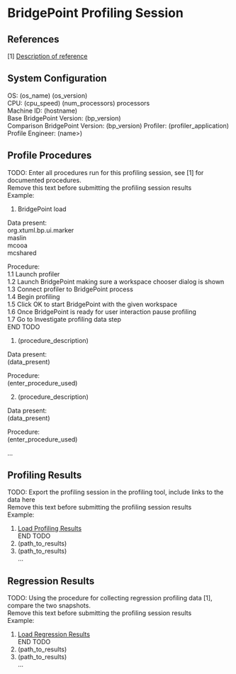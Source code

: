 # BridgePoint Profiling Session

References
--------
[1] [Description of reference](https://github.com/xtuml/bridgepoint/doc-bridgepoint/process/profiling/BridgePoint_Profiling.md)   

System Configuration
-----------
OS: (os_name) (os_version)   
CPU: (cpu_speed) (num_processors) processors   
Machine ID: (hostname)   
Base BridgePoint Version: (bp_version)   
Comparison BridgePoint Version: (bp_version)
Profiler: (profiler_application)   
Profile Engineer: (name>)   

Profile Procedures
----------------------
TODO: Enter all procedures run for this profiling session, see [1] for documented procedures.   
      Remove this text before submitting the profiling session results   
      Example:   
1. BridgePoint load   

Data present:   
org.xtuml.bp.ui.marker   
maslin   
mcooa   
mcshared   

Procedure:   
1.1 Launch profiler   
1.2 Launch BridgePoint making sure a workspace chooser dialog is shown   
1.3 Connect profiler to BridgePoint process   
1.4 Begin profiling   
1.5 Click OK to start BridgePoint with the given workspace   
1.6 Once BridgePoint is ready for user interaction pause profiling   
1.7 Go to Investigate profiling data step   
END TODO   

1. (procedure_description)   

Data present:   
(data_present)   

Procedure:   
(enter_procedure_used)   

2. (procedure_description)    

Data present:   
(data_present)   

Procedure:   
(enter_procedure_used)   

...    

Profiling Results   
-------------
TODO: Export the profiling session in the profiling tool, include links to the data here   
      Remove this text before submitting the profiling session results   
      Example:   
1. [Load Profiling Results](https://github.com/xtuml/bridgepoint/doc-bridgepoint/checklists/6.0/9111_profiling.html)   
END TODO   
1. (path_to_results)   
2. (path_to_results)   
...   

Regression Results   
---------
TODO: Using the procedure for collecting regression profiling data [1], compare the two snapshots.   
      Remove this text before submitting the profiling session results   
      Example:   
1. [Load Regression Results](https://github.com/xtuml/bridgepoint/doc-bridgepoint/checklists/6.0/9111_regression_comparison.html)   
END TODO   
1. (path_to_results)   
2. (path_to_results)    
...    
